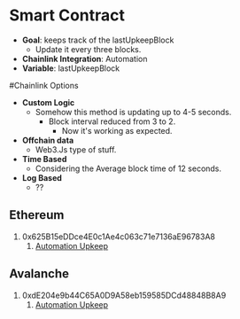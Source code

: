 # Smart Contract
- **Goal**: keeps track of the lastUpkeepBlock
  - Update it every three blocks.
- **Chainlink Integration**: Automation
- **Variable**: lastUpkeepBlock

#Chainlink Options
- **Custom Logic**
  - Somehow this method is updating up to 4-5 seconds.
    - Block interval reduced from 3 to 2.
      - Now it's working as expected.
- **Offchain data**
  - Web3.Js type of stuff.
- **Time Based**
  - Considering the Average block time of 12 seconds.
- **Log Based**
  - ??

## Ethereum
1. 0x625B15eDDce4E0c1Ae4c063c71e7136aE96783A8
   1. [Automation Upkeep](https://automation.chain.link/sepolia/96587238170519011700878546969647935012986061493536323351641631998631967111660)

## Avalanche
1. 0xdE204e9b44C65A0D9A58eb159585DCd48848B8A9
   1. [Automation Upkeep](https://automation.chain.link/fuji/113317611889029961359098918048126954540298211828800342814551742983840657420728)